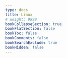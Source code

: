 ```yaml
---
type: docs
title: Linux
# weight: 9999
bookCollapseSection: true
bookFlatSection: false
bookToc: false
bookComments: false
bookSearchExclude: true
bookHidden: false
---
```

